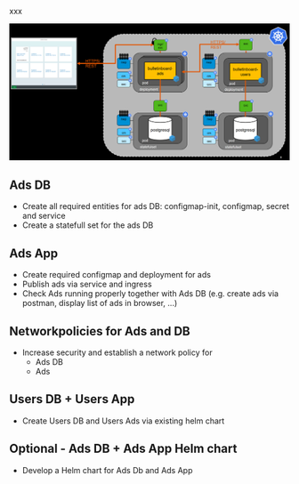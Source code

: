 xxx


<img src="images/k8s-bulletinboard-target-picture-detail.png" width="800" />

## Ads DB
- Create all required entities for ads DB: configmap-init, configmap, secret and service
- Create a statefull set for the ads DB

## Ads App
- Create required configmap and deployment for ads
- Publish ads via service and ingress
- Check Ads running properly together with Ads DB (e.g. create ads via postman, display list of ads in browser, ...)

## Networkpolicies for Ads and DB
- Increase security and establish a network policy for
  - Ads DB
  - Ads

## Users DB + Users App
- Create Users DB and Users Ads via existing helm chart


## Optional - Ads DB + Ads App Helm chart
- Develop a Helm chart for Ads Db and Ads App


